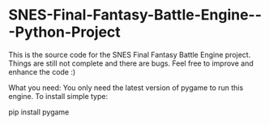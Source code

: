 # SNES-Final-Fantasy-Battle-Engine---Python-Project
This is the source code for the SNES Final Fantasy Battle Engine project.  Things are still not complete and there are bugs.  Feel free to improve and enhance the code :)

What you need:
You only need the latest version of pygame to run this engine.  To install simple type:

pip install pygame
